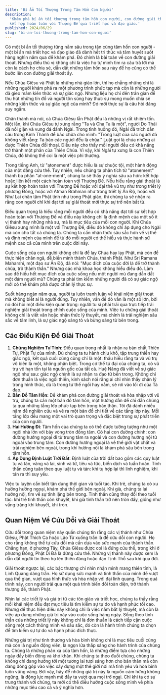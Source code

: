 ```yaml
---
title: 'Bí Ẩn Tối Thượng Trong Tâm Hồn Con Người'
description:
  'Khám phá bí ẩn tối thượng trong tâm hồn con người, con đường giải thoát và sự
  kết hợp hoàn toàn với Thượng Đế qua triết học và đạo giáo.'
published: 2024/06/29
slug: 'bi-an-toi-thuong-trong-tam-hon-con-nguoi'
---
```


Có một bí ẩn tối thượng từng nằm sâu trong tận cùng tâm hồn con người - một bí
ẩn mà triết học và đạo giáo đã dành hết tri thức và tâm huyết suốt hàng nghìn
năm qua để khám phá. Đó chính là bài toán về con đường giải thoát. Nhưng điều
thú vị không chỉ là việc họ tự mình tìm ra câu trả lời mà còn là cách họ chia
sẻ, dẫn dắt những tâm hồn sau này để họ cũng có thể bước lên con đường giải
thoát ấy.

Nếu Chúa Giêsu và Phật là những nhà giáo lớn, thì họ chẳng những chỉ là những
người khám phá ra một phương trình phức tạp mà còn là những người đã gieo mầm
kiến thức và sự giác ngộ. Nhưng liệu họ chỉ đến trần gian để thu hút những tín
đồ và người tôn sùng hay thực sự mong muốn chia sẻ những kiến thức và sự giác
ngộ của mình? Đó mới thực sự là câu hỏi đáng suy ngẫm.

Chân thành mà nói, cả Chúa Giêsu lẫn Phật đều là những vị rất khiêm tốn. Một
lần, khi Chúa Giêsu tự xưng rằng "Ta và Cha Ta là một", người Do Thái đã nổi
giận và vung đá đánh Ngài. Trong tình huống đó, Ngài đã trích dẫn câu trong Kinh
Thánh để bảo chữa cho mình: "Trong luật của các ngươi đã không viết rằng: Ta bảo
các ngươi đều là chúa." Luật gọi là chúa những ai được Thiên Chúa đối thoại.
Điều này cho thấy mỗi người đều có khả năng trở thành một phần của Thiên Chúa.
Vì vậy, khi Ngài tự xưng là con Thiên Chúa, đó không thể coi là một việc phi
thường.

Trong tiếng Anh, từ "atonement" được hiểu là sự chuộc tội, một hành động của một
đấng cứu thế. Tuy nhiên, nếu chúng ta phân tích từ "atonement" thành ba phần
"at-one-ment", chúng ta sẽ thấy ý nghĩa sâu xa hơn: kết hợp hoặc liên kết một
cách hoàn toàn với Thượng Đế. Nếu hiểu rằng giải thoát là sự kết hợp hoàn toàn
với Thượng Đế hoặc với đại thể vũ trụ như trong triết lý phương Đông, hoặc với
Atman Brahman như trong triết lý Ấn Độ, hoặc với Như Lai chân tâm Phật tính như
trong Phật giáo, thì chúng ta sẽ nhận ra rằng con người chỉ khi đạt tới sự giải
thoát mới thực sự trở nên bất tử.

Điều quan trọng là hiểu rằng mỗi người đều có khả năng đạt tới sự kết hợp hoàn
toàn với Thượng Đế và điều này không chỉ là định mệnh của một số ít vị thánh hay
những nhà sư, mà là mục tiêu của mỗi con người. Khi Chúa Giêsu xưng mình là một
với Thượng Đế, điều đó không chỉ áp dụng cho Ngài mà còn cho tất cả chúng ta.
Chúng ta cần nhận thức sâu sắc hơn về vị thế và định mệnh của mình để từ đó mỗi
người có thể hiểu và thực hành sứ mệnh cao cả của mình trên cuộc đời này.

Cuộc sống của con người không chỉ là để lạy Chúa hay lạy Phật, mà còn để thực
hiện chân ngã, để biến mình thành Chúa, thành Phật. Như Sri Ramana Maharshi, một
đạo sư Ấn Độ, đã nói: "Mục đích của cuộc đời là để trở thành chúa, trở thành
thần." Nhưng các nhà khoa học không hiểu điều đó. Làm sao để hiểu hết mục đích
của cuộc sống nếu một người mù đang dẫn dắt một đám người mù? Chúng ta phải tìm
kiếm những người đã có sự giác ngộ mới có thể khám phá được chân lý thực sự.

Suốt hàng ngàn năm qua, người ta luôn tranh luận về khái niệm giải thoát mà
không biết ai là người đúng. Tuy nhiên, vấn đề đó vẫn là một số lớn, bởi nó đòi
hỏi một điều kiện quan trọng: người tu sĩ phải trải qua trực tiếp trải nghiệm
giải thoát trong chính cuộc sống của mình. Việc tu chứng giải thoát không chỉ là
viết văn hoặc nhận thức lý thuyết, mà chính là trải nghiệm sâu sắc về tâm linh,
là sự giác ngộ sáng tỏ và bừng sáng từ bên trong.

## Các Điều Kiện Để Giải Thoát

1. **Chứng Nghiệm Tự Tính**: Điều quan trọng nhất là nhận ra bản chất Thiên Tự,
   Phật Tự của mình. Dù chúng ta tu hành chịu khổ, tập trung thiền hay giác ngộ,
   kết quả cuối cùng cũng chỉ là một: thấu hiểu rằng ta và vũ trụ vô biên là
   một, không phân biệt. Trong cơ thể tứ đại của chúng ta, có vũ trụ vô hạn tồn
   tại là nguồn gốc của tất cả. Huệ Năng đã viết về sự giác ngộ như sau: giác
   ngộ chính là sự nhận ra đạo từ bên trong. Không chỉ đơn thuần là việc ngồi
   thiền, kinh sách nói rằng ai chỉ nhìn thấy chân lý trong hình thức, dù là
   trong tư thế ngồi hay nằm, sẽ rơi vào lối đi của Tà đạo.
2. **Bản Đồ Tâm Hồn**: Để khám phá con đường giải thoát và hòa nhập với vũ trụ,
   chúng ta cần một bản đồ tâm hồn, một hướng dẫn để chỉ dẫn chúng ta qua những
   tầng lớp phức tạp bên trong bản thân. Tôi đã dành nhiều năm để nghiên cứu và
   vẽ ra một bản đồ chi tiết về các tầng lớp này. Mỗi tầng lớp đều mang một vai
   trò quan trọng và đặc biệt trong sự phát triển của con người.
3. **Hai Hướng Đi**: Tâm hồn của chúng ta có thể được tưởng tượng như một ngôi
   nhà lớn với bảy vòng tròn đồng tâm. Có hai con đường chính: con đường hướng
   ngoại đi từ trung tâm ra ngoài và con đường hướng nội từ ngoài vào trung tâm.
   Con đường hướng ngoại là về thế giới vật chất và trải nghiệm bên ngoài, trong
   khi hướng nội là khám phá sâu bên trong tâm hồn.
4. **Áp Dụng Định Luật Trời Đất**: Định luật của trời đất bao gồm các quy luật
   tụ và tán, vãng và lai, sinh và tử, tiêu và tức, biến dịch và tuần hoàn. Tinh
   thần cũng tuân theo quy luật tụ và tán: khi tụ hợp lại thì linh nghiệm, khi
   tán ra thì suy yếu.

Việc tu luyện cần biết tận dụng thời gian và tuổi tác. Khi trẻ, chúng ta có xu
hướng hướng ngoại, khám phá thế giới bên ngoài. Khi già, chúng ta lại hướng nội,
tìm về sự tĩnh lặng bên trong. Tinh thần cũng thay đổi theo tuổi tác: khi trẻ
tinh thần còn khuyết, khi già tinh thần trở nên tròn đầy, giống như vầng trăng
khi khuyết, khi tròn.

## Quan Niệm Về Cứu Dỗi và Giải Thoát

Cứu dỗi trong quan niệm này quần chúng tin rằng các vị thánh như Chúa Giêsu,
Phật Thích Ca hoặc Lão Tử xuống trần là để cứu dỗi con người. Họ cho rằng không
thể tự cứu dỗi mà cần dựa vào sức mạnh của thánh thần. Chẳng hạn, ở phương Tây,
Chúa Giêsu được coi là đứng cứu thế, trong khi ở phương Đông, Phật Di Đà là đứng
cứu thế. Những vị thánh này được xem là dẫn dắt người tin theo họ lên thiên đàng
hoặc đạn Tịnh Thổ sau khi qua đời.

Giải thoát ngược lại, các bậc thượng chí nhìn nhận mình mang thiên tính, là Linh
Quang dáng trần. Họ sử dụng sức mạnh và tinh thần của mình để vượt qua thế gian,
vượt qua hình thức và hòa nhập với đại linh quang. Trong quá trình này, con
người trải qua một quá trình biến đổi toàn diện, trở thành thượng đế, thành
Phật.

Nhìn lại các triết lý và giá trị từ các tôn giáo và triết học, chúng ta thấy
rằng mỗi khái niệm đều đạt mục tiêu là tìm kiếm sự tự do và hạnh phúc tối cao.
Nhưng để thực hiện điều này không chỉ là việc nắm bắt lý thuyết, mà còn là việc
áp dụng những giá trị này vào cuộc sống hàng ngày. Sống theo tinh thần của những
triết lý này không chỉ là đơn thuần là cách tiếp cận cuộc sống một cách thông
minh và sâu sắc, đó còn là hành trình chúng ta chọn để tìm kiếm sự tự do và hạnh
phúc đích thực.

Những giá trị như tình thương và hòa bình không chỉ là mục tiêu cuối cùng mà còn
là nguồn động viên, là ngọn lửa thắp sáng cho hành trình của chúng ta. Chúng là
những phản xạ của tâm hồn, là những điểm tựa cho những ngày đầy biến động và khó
khăn. Khi chúng ta theo đuổi chúng, chúng ta không chỉ đang hướng tới một tương
lai tươi sáng hơn cho bản thân mà còn đang đóng góp vào việc xây dựng một thế
giới nơi mà tình yêu và hòa bình luôn vững vàng. Bởi vậy, hãy để những giá trị
này là nguồn cảm hứng không ngừng, là động lực mạnh mẽ đẩy ta vượt qua mọi trở
ngại. Chỉ khi ta có sự trung thành với chúng, ta mới có thể điều hướng cuộc sống
mình về phía những mục tiêu cao cả và ý nghĩa hơn.

